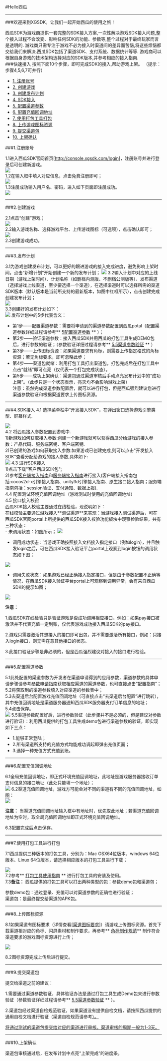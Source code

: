 #Hello西瓜

- - -

###欢迎来到XGSDK，让我们一起开始西瓜的使用之旅！

西瓜SDK为游戏商提供一套完整的SDK接入方案,一次性解决游戏SDK接入问题,整个接入过程不会改变、影响任何SDK的功能、参数等,整个过程对于最终玩家而言是透明的.
游戏商只需专注于游戏不必为接入时渠道间的差异而苦恼,将这些烦恼都交给我们来解决.西瓜SDK包括了渠道SDK、支付系统、数据统计等等.
游戏商可以根据自身游戏的技术架构选择对应的SDK版本,并参考相应的接入指南.</br>
###快速接入
按照下面10个步骤，即可完成SDK的接入,帮助游戏上架。
（提示：步骤4,5,6,7可并行）
<ul>
<li><a href="#1">1. 注册账号</a></li>
<li><a href="#2">2. 创建游戏</a></li>
<li><a href="#3">3. 创建发布计划</a></li>
<li><a href="#4">4. SDK接入</a></li>
<li><a href="#5">5. 配置渠道参数</a></li>
<li><a href="#6">6. 配置充值回调地址</a></li>
<li><a href="#7">7. 使用打包工具打包</a></li>
<li><a href="#8">8. 上传游戏图标资源</a></li>
<li><a href="#9">9. 提交渠道包</a></li>
<li><a href="#10">10. 上架确认</a></li>
</ul>



<a id="1"></a>

###1.注册账号


1.1进入西瓜SDK官网首页[<a href="http://console.xgsdk.com/login">http://console.xgsdk.com/login</a>]，注册账号并进行登录后可创建新游戏。</br>
<img src="./img/kystep1.png"> </br>
1.2在输入框中填入对应信息，点击免费注册即可；</br>
<img src="./img/kystep2.png"></br>
1.3注册成功输入用户名、密码，进入如下页面即注册成功。</br>
<img src="./img/step3.png"> </br>

----

<a id="2"></a>

###2.创建游戏

2.1点击“创建”游戏；</br>
<img src="./img/newgame0.png" > </br>
2.2输入游戏名称、选择游戏平台、上传游戏图标（可选项），点击确认即可；</br>
<img src="./img/newgame.png"> </br>
2.3创建游戏成功。


---

<a id="3"></a>


###3.发布计划

3.1为游戏创建发布计划，可以更好的跟进游戏的接入完成进度，避免影响上架时间，点击“新增计划”开始创建一个新的发布计划；
<img src="./img/111.png">
3.2输入计划中对应的上线日期（游戏上架时间）、计划名称（如删档内测版、不删档公测版等）、发布渠道（选择游戏上线渠道，至少要选择一个渠道），在选择渠道时可以选择所需的渠道SDK版本（默认版本是当前所支持的最新版本，如图中红框所示），点击创建完成创建发布计划；
</br>
<img src="./img/333.png"> </br>
3.3创建好的发布计划如下：</br>
<img src="./img/444.png">
发布计划中的5步代表含义：</br>
- 第1步——配置渠道参数：需要将申请到的渠道参数配置到西瓜potal（配置渠道参数详细过程请参考** <a href="#5"> 5配置渠道参数</a> ** ）；</br>
- 第2步——验证渠道参数：接入西瓜SDK并用西瓜的打包工具生成DEMO包后，进行参数的验证；（参数验证详细过程请参考** <a href="#5"> 5.5渠道参数验证</a> ** ）</br>
- 第3步——上传图标资源：如果渠道要求有角标，则需要上传指定格式的角标资源；若无角标要求，即可忽略此步；</br>
- 第4步——渠道包就绪：利用打包工具打出渠道包，打包完成后在打包工具中点击“就绪”即可点亮（仅代表一个打包完成状态）。</br>
- 第5步——成功上架确认：渠道包通过渠道审核后手动点亮发布计划中的“成功上架”。（此步只是一个状态表示，亮灭均不会影响游戏上架）</br>
注意：虽然完成渠道参数配置后，就可以进行打包，但是西瓜强烈建议您进行渠道参数验证和根据渠道要求上传图标资源。

---




<a id="4"></a>

###4.SDK接入
4.1  选择菜单栏中“开发接入SDK”，在弹出窗口选择游戏引擎类型、屏幕样式.</br>

<img src="./img/step9.png">
</br>
4.2  将西瓜接入参数配置到游戏中.</br>
1)新游戏如何获取接入参数:创建一个新游戏就可以获得西瓜分给游戏的接入参数：产品代码、服务端密钥、客户端密钥.
</br>
2)已创建的游戏如何获取接入参数:如果游戏已创建完成,则可以点击"开发接入SDK"查看分配给游戏的接入参数,具体如下:
</br>
<img src="./img/step10.png">
4.3  进行SDK接入</br>
1)点击下载"客户西瓜SDK包";</br>
2)参考<a href="../section2/README.md">客户端接入指南</a>和<a href="../section3/README.md">服务端接入指南</a>进行接入(客户端接入指南包括:cocos2d-x引擎接入指南、unity3d引擎接入指南、原生接口接入指南；服务端指南包括：session验证、支付通知、数据上报).</br>
4.4  配置测试环境充值回调地址（游戏测试时使用的充值回调地址）</br>
4.5  接口接入校验</br>
西瓜SDK接入校验主要通过在线检验，现说明如下：</br>
在线校验主要通过游戏接入**测试渠道**来实现：当游戏接入测试渠道后，可在西瓜SDK官网portal上所提供的西瓜SDK接入校验功能板块中观察检验结果，共有三种状态：</br>
- 未调用状态：如图所示；
<img src="./img/jiaoyan_5.png">

- 调用成功状态：当游戏正确按照接入文档接入指定接口（例如login），并且触发login之后，可在西瓜SDK接入验证平台portal上观察到login按钮的调用状态如下图；
<img src="./img/jiaoyan3.png">

- 调用失败状态：如果游戏已经正确接入指定接口，但是由于参数配置不正确等情况，在西瓜SDK接入验证平台portal上可观察到调用异常，会有来自西瓜SDK的提示如图；
<img src="./img/jiaoyan2.png">

**注意：**

1.西瓜SDK在线检验只是验证游戏是否成功调用相应接口，例如：如果pay接口被激活并不代表充值一定到账，仅代表游戏成功接入西瓜SDK的pay接口。

2.游戏只需要激活其想接入的接口即可出包，并不需要激活所有接口，例如：只接入login接口，则无需在意其他接口的状态。

3.此接口验证步骤是非必须的，但是西瓜强烈建议对接入的接口进行检验。

---


<a id="5"></a>

###5.配置渠道参数

5.1此处配置的渠道参数为开发者在渠道申请得到的应用参数，渠道参数的具体申请步骤请参考<a href="../section4/README.md">参数申请指南</a>获取相应渠道的渠道参数，也可直接点击“配置指南”；</br>
5.2将获取到的渠道参数填入对应渠道的参数表中；</br>
5.3去渠道后台配置游戏充值回调地址（可直接点击“去渠道后台配置”进行跳转），其中充值回调地址是渠道服务器通知西瓜SDK服务器支付订单信息的地址；</br>
5.4点击保存。</br>
<img src="./img/step11.png">
5.5渠道参数配置好后，进行参数验证（此步骤并不是必须的，但是建议对参数进行验证）：利用西瓜提供的打包工具生成demo包进行渠道参数的验证，即实现如下三点：
- 1.能够正常登陆；
- 2.所有渠道所支持的充值方式均能成功调起即弹出充值页面；
- 3.选择一种充值方式充值到账。</br>

---

<a id="6"></a>

###6.配置充值回调地址

6.1全局充值回调地址，即正式环境充值回调地址，此地址是游戏服务器接收订单支付信息的接口地址（此处只能填一个地址）；</br>
<img src="./img/step12.png">
6.2渠道充值回调地址，游戏方可能会对不同的渠道有不同的充值回调地址，如图：</br>
<img src="./img/step13.png">

**注意：** 当渠道充值回调地址输入框中有地址时，优先取此地址；若渠道充值回调地址为空时，取全局充值回调地址即正式环境充值回调地址。

6.3配置完成后点击保存。</br>

---



<a id="7"></a>


###7.使用打包工具进行打包

7.1西瓜提供三种版本的打包工具，分别为：Mac OSX64位版本、windows 64位版本、Linux 64位版本，请选择相应版本的打包工具进行下载；

<img src="./img/dabaogongju1.png"></br>
7.2参考** <a href="./xg_dabao.md">打包工具使用指南</a> ** 进行打包工具的安装及使用。</br>
7.3**备注：** 西瓜提供的打包工具可以打出两种类型的包：参数demo包和渠道包；

参数demo包：通过登录、充值可以对渠道参数的正确性进行验证；</br>
渠道包：是最终提交给渠道的APK包。</br>

---

<a id="8"></a>


###8.上传图标资源

8.1如果渠道有图标要求（详情查看<a href="../section4/角标规范.html#jiaobiao">[渠道图标要求]</a>）请游戏上传图标资源。首先下载渠道相对应的角标、闪屏素材和制作要求，再参考** <a href="../section4/角标规范.md">角标制作规范</a>** 制作符合渠道要求的游戏图标资源进行上传；

<img src="./img/step14.png">

8.2图标资源完成上传后进行提交。

---


<a id="9"></a>


###9.提交渠道包

提交给渠道之前的建议：

1.需要通过渠道参数验证，具体验证办法是通过打包工具生成Demo包来进行参数验证（参数验证详细过程请参考** <a href="#5"> 5.5渠道参数验证</a> ** ）。

2.渠道包经过渠道自检规范验证，如果渠道没有提供自检文档，请按照西瓜提供的通用自检文档进行验证（渠道自检规范请参考<a href="../section4/anzhi.md">）。

将通过测试的渠道包提交给对应的渠道进行审核。渠道审核的周期一般为1-3天。

---

<a id="10"></a>


###10.上架确认

渠道包审核通过后，在发布计划中点亮“上架完成”的进度条。
